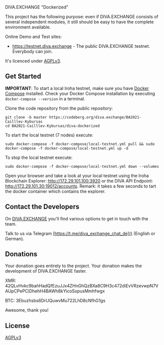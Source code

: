  DIVA.EXCHANGE "Dockerized"

This project has the following purpose: even if DIVA.EXCHANGE consists of several independent modules, it still should be easy to have the complete environment available.

Online Demo and Test sites:
* https://testnet.diva.exchange - The public DIVA.EXCHANGE testnet. Everybody can join.

It's licenced under [AGPLv3](LICENSE).


## Get Started

**IMPORTANT**: To start a local Iroha testnet, make sure you have [Docker Compose](https://docs.docker.com/compose/install/) installed. Check your Docker Compose installation by executing `docker-compose --version` in a terminal.

Clone the code repository from the public repository:
```
git clone -b master https://codeberg.org/diva.exchange/BA2021-Cailllev-Kybursas
cd BA2021-Cailllev-Kybursas/diva-dockerized
```

To start the local testnet (7 nodes) execute:
```
sudo docker-compose -f docker-compose/local-testnet.yml pull && sudo docker-compose -f docker-compose/local-testnet.yml up -d
```

To stop the local testnet execute:
```
sudo docker-compose -f docker-compose/local-testnet.yml down --volumes
```

Open your browser and take a look at your local testnet using the Iroha Blockchain Explorer: http://172.29.101.100:3920 or the DIVA API Endpoint: http://172.29.101.30:19012/accounts. Remark: it takes a few seconds to tart the docker container which contains the explorer.

## Contact the Developers

On [DIVA.EXCHANGE](https://www.diva.exchange) you'll find various options to get in touch with the team.

Talk to us via Telegram [https://t.me/diva_exchange_chat_de]() (English or German).

## Donations

Your donation goes entirely to the project. Your donation makes the development of DIVA.EXCHANGE faster.

XMR: 42QLvHvkc9bahHadQfEzuJJx4ZHnGhQzBXa8C9H3c472diEvVRzevwpN7VAUpCPePCiDhehH4BAWh8kYicoSxpusMmhfwgx

BTC: 3Ebuzhsbs6DrUQuwvMu722LhD8cNfhG1gs

Awesome, thank you!

## License

[AGPLv3](LICENSE)
